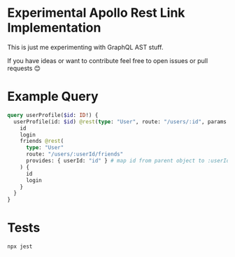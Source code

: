 # Experimental Apollo Rest Link Implementation

This is just me experimenting with GraphQL AST stuff.

If you have ideas or want to contribute feel free to open issues or pull requests 😊

# Example Query

```graphql
query userProfile($id: ID!) {
  userProfile(id: $id) @rest(type: "User", route: "/users/:id", params: { id: $id }) {
    id
    login
    friends @rest(
      type: "User"
      route: "/users/:userId/friends"
      provides: { userId: "id" } # map id from parent object to :userId route param
    ) {
      id
      login
    }
  }
}
```

# Tests

```shell
npx jest
```
